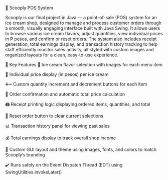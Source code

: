 🍦 Scooply POS System


Scooply is our final project in Java — a point-of-sale (POS) system for an ice cream shop, designed to manage and process customer orders through a smooth, visually engaging interface built with Java Swing. It allows users to browse various ice cream flavors, adjust quantities, view individual prices in ₱ pesos, and confirm or reset orders. The system also includes receipt generation, total earnings display, and transaction history tracking to help staff efficiently monitor sales activity, all styled with custom images and organized layouts for a clean, easy-to-use experience.


📌 Key Features
🍦 Ice cream flavor selection with images for each menu item

💸 Individual price display (in pesos) per ice cream

➕➖ Custom quantity increment and decrement buttons for each item

🧾 Order confirmation and automatic total price calculation

🖨️ Receipt printing logic displaying ordered items, quantities, and total

📑 Reset order button to clear current selections

📊 Transaction history panel for viewing past sales

💰 Total earnings display to track overall shop income

🎨 Custom GUI layout and theme using images, fonts, and colors to match Scooply’s branding

✔️ Runs safely on the Event Dispatch Thread (EDT) using SwingUtilities.invokeLater()
